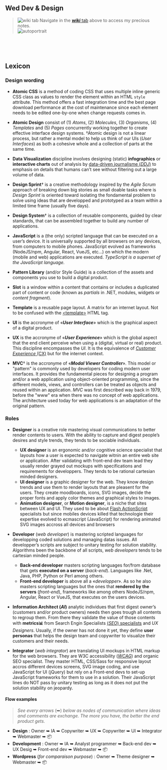 ## Wed Dev & Design

> ![wiki tab](https://i.imgur.com/kZQieDi.png) Navigate in the [_**wiki**_ tab](https://github.com/martindubenet/wed-dev-design/wiki/Home/) above to access my precious notes.<br>![autoportrait](https://i.imgur.com/L2Ee6L6.png)

&nbsp;

&nbsp;

## Lexicon

### Design wording

* **Atomic CSS** is a method of coding CSS that uses multiple inline generic CSS class as values to render the element within an HTML `style` attribute. This method offers a fast integration time and the best page download performance at the cost of maintenance since each element needs to be edited one-by-one when change requests comes in.

* **Atomic Design** consist of (1) _Atoms_, (2) _Molecules_, (3) _Organisms_, (4) _Templates_ and (5) _Pages_ concurrently working together to create effective interface design systems. †Atomic design is not a linear process, but rather a mental model to help us think of our UIs (_User Interfaces_) as both a cohesive whole and a collection of parts at the same time.

* **Data Visualization** discipline involves designing (static) **infographics** or **interactive charts** out of analysis by [data-driven journalisme (_DDJ_)](https://en.wikipedia.org/wiki/Data_journalism) to emphasis on details that humans can’t see without filtering out a large volume of data. 

* **Design Sprint**† is a creative methodology inspired by the _Agile Scrum_ approach of breaking down big stories as small doable tasks where is _Design Sprint_ is oriented toward isolating the fondamental problem to solve using ideas that are developped and prototyped as a team within a limited time frame (usually five days).

* **Design System**† is a collection of reusable components, guided by clear standards, that can be assembled together to build any number of applications.

* **JavaScript** is a (the only) scripted language that can be executed on a user’s device. It is universally supported by all browsers on any devices, from computers to mobile phones. JavaScript evolved as frameworks (NodeJS/npm, Angular, React, VueJS, etc…) on which the modern (mobile and web) applications are executed. _TypeScript is a superset of the JavaScript language._

* **Pattern Library** (and/or Style Guide) is a collection of the assets and components you use to build a digital product.

* **Slot** is a window within a content that contains or includes a duplicated part of content or code (known as _partials_ in .NET, modules, widgets or _content fragment_).

* **Template** is a reusable page layout. A matrix for an internet layout. Not to be confused with the [&lt;template&gt;](https://developer.mozilla.org/en-US/docs/Web/HTML/Element/template) HTML tag.

* **UI** is the accronyme of «_**User Interface**_» which is the graphical aspect of a digital product.

* **UX** is the accronyme of «_**User Experience**_» which is the global aspect that the end client perceive when using a (digital, virtual or real) product. This discipline encompasses the _UI_. It is the equivalence of [_Customer Experience_ (CX)](https://en.wikipedia.org/wiki/Customer_experience) but for the internet context.

* **MVC**† is the accronyme of «_**Modal Viewer Controller**_». This model or "pattern" is commonly used by developers for coding modern user interfaces. It provides the fundamental pieces for designing a program and/or a web application using object-oriented programming, since the different models, views, and controllers can be treated as objects and reused within an application. 
_MVC_ was first described way back in 1979, before the "www" era when there was no concept of web applications. The architecture used today for web applications is an adaptation of the original pattern.


### Roles

* **Designer** is a creative role mastering visual communications to better render contents to users. With the ability to capture and digest people’s desires and style trends, they tends to be sociable individuals.

   * **UX designer** is an ergonomic and/or cognitive science specialist that layouts how a user is expected to navigate witnin an entire web site or application. After validating with front-end dev team lead they usually render grayed out mockups with specifications and requirements for developpers. They tends to be rational cartesian minded designers.
   * **UI designer** is a graphic designer for the web. They know design trends and use them to render layouts that are pleasent for the users. They create moodboards, icons, SVG images, decide the proper fonts and apply color themes and graphical styles to images.
   * **Animation designer**, or **Motion designer**, is a niche that sites between UX and UI. They used to be about [Flash ActionScript](https://fr.wikipedia.org/wiki/ActionScript) specialists but since mobiles devices killed that technologie their expertise evolved to ecmascript (JavaScript) for rendering animated SVG images accross all devices and browsers

* **Developer** (_web developer_) is mastering scripted languages for developping coded solutions and managing datas issues. All developper’s scripts are subject to unitary testing for solution stability. Algorithms been the backbone of all scripts, _web developers_ tends to be cartesian minded people.

   * **Back-end developer** masters scripting languages for/from database that gets **executed on a server** (_back-end_). Languages like .Net, Java, PHP, Python or Perl among others.
   * **Front-end developer** is above all a «_developper_». As so he also masters scripting languages but the ones that **rendered by the servers** (_front-end_), frameworks like among others NodeJS/npm, Angular, React or VueJS, that executes on the users devices.

* **Information Architect (_AI_)** analytic individues that first digest owner’s (customers and/or product owners) needs then goes trough all contents to regroup them. From there they validate the value of those contents with **metrics📊** from Search Engin Specialists [(_SEO_) specialists](https://en.wikipedia.org/wiki/Search_engine_optimization) and _UX Designers_. Usually, if the owner has not done it yet, they define **user personas** that helps the design team and copywriter to visualize their customers and their needs.

* **Integrator** (_web integrator_) are translating UI mockups in HTML markup for the web browsers. They are W3C accessibility ([_WCAG_](https://www.w3.org/WAI/standards-guidelines/wcag/)) and organic SEO specialist. They master HTML, CSS/Sass for responsive layout accros different devices screens, SVG image coding, and use JavaScript for UI (jQuery) but rely on a Front-end devs to set-up JavaScript frameworks for them to use in a solution. Their JavaScript lines do NOT pass by unitary testing as long as it does not put the solution stability on jeopardy.

#### Flow examples

> _See every arrows_ (➥) _below as nodes of communication where ideas and comments are exchange. The more you have, the better the end product gets._

* **Design** : Owner ➥ IA ➥ Copywriter ➥ UX ➥ Copywriter ➥ UI ➥ Integrator ➥ Webmaster ➥ 📦<br>
* **Development** : Owner ➥ IA ➥ Analyst programmer ➥ Back-end dev ➥ UX Desig ➥ Front-end dev ➥ Webmaster ➥ 📦<br>
* **Wordpress** (_for comparaison purpose_) : Owner ➥ Theme designer ➥ Webmaster ➥ 📦

